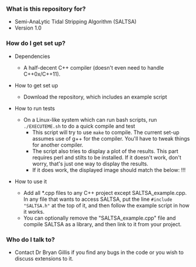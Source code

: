 ### What is this repository for? ###

* Semi-AnaLytic Tidal Stripping Algorithm (SALTSA)
* Version 1.0

### How do I get set up? ###

* Dependencies
    * A half-decent C++ compiler (doesn't even need to handle C++0x/C++11).

* How to get set up
    * Download the repository, which includes an example script

* How to run tests
    * On a Linux-like system which can run bash scripts, run `./EXECUTEME.sh` to do a quick compile and test
        * This script will try to use `make` to compile. The current set-up assumes use of g++ for the compiler. You'll have to tweak things for another compiler.
        * The script also tries to display a plot of the results. This part requires perl and stilts to be installed. If it doesn't work, don't worry, that's just one way to display the results.
        * If it does work, the displayed image should match the below: !!!

* How to use it
    * Add all *.cpp files to any C++ project except SALTSA_example.cpp. In any file that wants to access SALTSA, put the line `#include "SALTSA.h"` at the top of it, and then follow the example script in how it works.
    * You can optionally remove the "SALTSA_example.cpp" file and compile SALTSA as a library, and then link to it from your project.

### Who do I talk to? ###

* Contact Dr Bryan Gillis if you find any bugs in the code or you wish to discuss extensions to it.